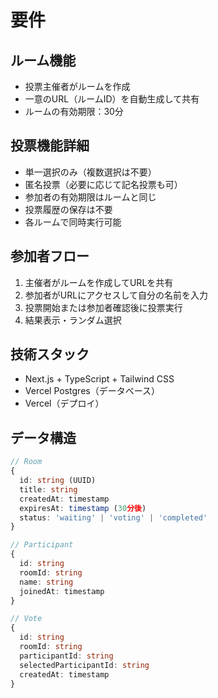 # 要件

## ルーム機能

- 投票主催者がルームを作成
- 一意のURL（ルームID）を自動生成して共有
- ルームの有効期限：30分

## 投票機能詳細

- 単一選択のみ（複数選択は不要）
- 匿名投票（必要に応じて記名投票も可）
- 参加者の有効期限はルームと同じ
- 投票履歴の保存は不要
- 各ルームで同時実行可能

## 参加者フロー

1. 主催者がルームを作成してURLを共有
2. 参加者がURLにアクセスして自分の名前を入力
3. 投票開始または参加者確認後に投票実行
4. 結果表示・ランダム選択

## 技術スタック

- Next.js + TypeScript + Tailwind CSS
- Vercel Postgres（データベース）
- Vercel（デプロイ）

## データ構造

```typescript
// Room
{
  id: string (UUID)
  title: string
  createdAt: timestamp
  expiresAt: timestamp (30分後)
  status: 'waiting' | 'voting' | 'completed'
}

// Participant
{
  id: string
  roomId: string
  name: string
  joinedAt: timestamp
}

// Vote
{
  id: string
  roomId: string
  participantId: string
  selectedParticipantId: string
  createdAt: timestamp
}
```
